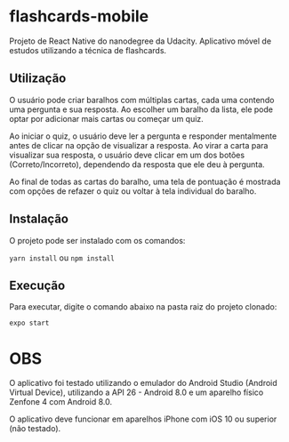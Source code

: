 # flashcards-mobile
Projeto de React Native do nanodegree da Udacity. Aplicativo móvel de estudos utilizando a técnica de flashcards. 

## Utilização

O usuário pode criar baralhos com múltiplas cartas, cada uma contendo uma pergunta e sua resposta. Ao escolher um baralho da lista, ele pode optar por adicionar mais cartas ou começar um quiz. 

Ao iniciar o quiz, o usuário deve ler a pergunta e responder mentalmente antes de clicar na opção de visualizar a resposta. Ao virar a carta para visualizar sua resposta, o usuário deve clicar em um dos botões (Correto/Incorreto), dependendo da resposta que ele deu à pergunta.

Ao final de todas as cartas do baralho, uma tela de pontuação é mostrada com opções de refazer o quiz ou voltar à tela individual do baralho.

## Instalação

O projeto pode ser instalado com os comandos:

  `yarn install` ou `npm install`
  
## Execução

Para executar, digite o comando abaixo na pasta raiz do projeto clonado:

  `expo start`

# OBS

O aplicativo foi testado utilizando o emulador do Android Studio (Android Virtual Device), utilizando a API 26 - Android 8.0 e um aparelho físico Zenfone 4 com Android 8.0.

O aplicativo deve funcionar em aparelhos iPhone com iOS 10 ou superior (não testado).
